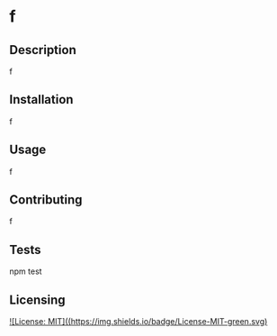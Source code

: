 # f

## Description
f
    
## Installation
f

## Usage
f

## Contributing
f

## Tests
npm test

## Licensing
[![License: MIT]((https://img.shields.io/badge/License-MIT-green.svg)](https://opensource.org/licenses/MIT)